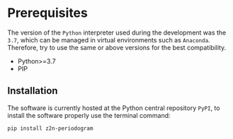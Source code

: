 # Prerequisites

The version of the `Python` interpreter used during the development was the `3.7`, which can be managed in virtual environments such as `Anaconda`. Therefore, try to use the same or above versions for the best compatibility.

* Python>=3.7
* PIP

## Installation

The software is currently hosted at the Python central repository `PyPI`,  to install the software properly use the terminal command:

```sh
pip install z2n-periodogram
```